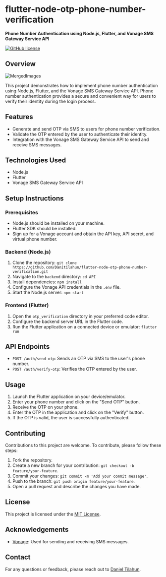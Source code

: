 # flutter-node-otp-phone-number-verification

**Phone Number Authentication using Node.js, Flutter, and Vonage SMS Gateway Service API**

[![GitHub license](https://img.shields.io/badge/license-MIT-blue.svg)](LICENSE)

## Overview


![MergedImages](https://github.com/Danitilahun/flutter-node-otp-phone-number-verification/assets/106193338/5db85b80-59ab-4eaf-b78e-fc71188cf612)


This project demonstrates how to implement phone number authentication using Node.js, Flutter, and the Vonage SMS Gateway Service API. Phone number authentication provides a secure and convenient way for users to verify their identity during the login process.

## Features

- Generate and send OTP via SMS to users for phone number verification.
- Validate the OTP entered by the user to authenticate their identity.
- Integration with the Vonage SMS Gateway Service API to send and receive SMS messages.

## Technologies Used

- Node.js
- Flutter
- Vonage SMS Gateway Service API

## Setup Instructions

### Prerequisites

- Node.js should be installed on your machine.
- Flutter SDK should be installed.
- Sign up for a Vonage account and obtain the API key, API secret, and virtual phone number.

### Backend (Node.js)

1. Clone the repository: `git clone https://github.com/Danitilahun/flutter-node-otp-phone-number-verification.git`
2. Navigate to the `backend` directory: `cd API`
3. Install dependencies: `npm install`
4. Configure the Vonage API credentials in the `.env` file.
5. Start the Node.js server: `npm start`

### Frontend (Flutter)

1. Open the `otp_verification` directory in your preferred code editor.
2. Configure the backend server URL in the Flutter code.
3. Run the Flutter application on a connected device or emulator: `flutter run`

## API Endpoints

- `POST /auth/send-otp`: Sends an OTP via SMS to the user's phone number.
- `POST /auth/verify-otp`: Verifies the OTP entered by the user.

## Usage

1. Launch the Flutter application on your device/emulator.
2. Enter your phone number and click on the "Send OTP" button.
3. Receive the OTP on your phone.
4. Enter the OTP in the application and click on the "Verify" button.
5. If the OTP is valid, the user is successfully authenticated.

## Contributing

Contributions to this project are welcome. To contribute, please follow these steps:

1. Fork the repository.
2. Create a new branch for your contribution: `git checkout -b feature/your-feature`.
3. Commit your changes: `git commit -m 'Add your commit message'`.
4. Push to the branch: `git push origin feature/your-feature`.
5. Open a pull request and describe the changes you have made.

## License

This project is licensed under the [MIT License](LICENSE).

## Acknowledgements

- [Vonage](https://www.vonage.com): Used for sending and receiving SMS messages.

## Contact

For any questions or feedback, please reach out to [Daniel Tilahun](mailto:tiledan2015@gmail.com).
